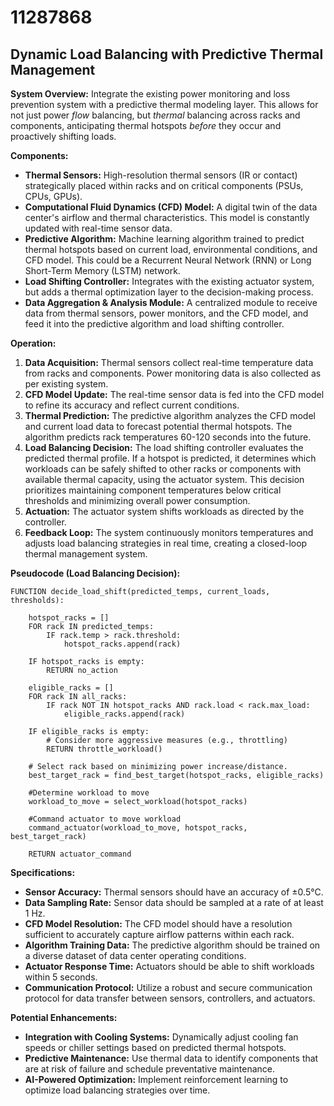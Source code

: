 # 11287868

## Dynamic Load Balancing with Predictive Thermal Management

**System Overview:** Integrate the existing power monitoring and loss prevention system with a predictive thermal modeling layer. This allows for not just power *flow* balancing, but *thermal* balancing across racks and components, anticipating thermal hotspots *before* they occur and proactively shifting loads.

**Components:**

*   **Thermal Sensors:** High-resolution thermal sensors (IR or contact) strategically placed within racks and on critical components (PSUs, CPUs, GPUs).
*   **Computational Fluid Dynamics (CFD) Model:** A digital twin of the data center's airflow and thermal characteristics. This model is constantly updated with real-time sensor data.
*   **Predictive Algorithm:** Machine learning algorithm trained to predict thermal hotspots based on current load, environmental conditions, and CFD model. This could be a Recurrent Neural Network (RNN) or Long Short-Term Memory (LSTM) network.
*   **Load Shifting Controller:** Integrates with the existing actuator system, but adds a thermal optimization layer to the decision-making process.
*   **Data Aggregation & Analysis Module:** A centralized module to receive data from thermal sensors, power monitors, and the CFD model, and feed it into the predictive algorithm and load shifting controller.

**Operation:**

1.  **Data Acquisition:** Thermal sensors collect real-time temperature data from racks and components. Power monitoring data is also collected as per existing system.
2.  **CFD Model Update:**  The real-time sensor data is fed into the CFD model to refine its accuracy and reflect current conditions.
3.  **Thermal Prediction:** The predictive algorithm analyzes the CFD model and current load data to forecast potential thermal hotspots.  The algorithm predicts rack temperatures 60-120 seconds into the future.
4.  **Load Balancing Decision:** The load shifting controller evaluates the predicted thermal profile. If a hotspot is predicted, it determines which workloads can be safely shifted to other racks or components with available thermal capacity, using the actuator system.  This decision prioritizes maintaining component temperatures below critical thresholds and minimizing overall power consumption.
5.  **Actuation:** The actuator system shifts workloads as directed by the controller.
6.  **Feedback Loop:** The system continuously monitors temperatures and adjusts load balancing strategies in real time, creating a closed-loop thermal management system.

**Pseudocode (Load Balancing Decision):**

```
FUNCTION decide_load_shift(predicted_temps, current_loads, thresholds):

    hotspot_racks = []
    FOR rack IN predicted_temps:
        IF rack.temp > rack.threshold:
            hotspot_racks.append(rack)

    IF hotspot_racks is empty:
        RETURN no_action

    eligible_racks = []
    FOR rack IN all_racks:
        IF rack NOT IN hotspot_racks AND rack.load < rack.max_load:
            eligible_racks.append(rack)

    IF eligible_racks is empty:
        # Consider more aggressive measures (e.g., throttling)
        RETURN throttle_workload()

    # Select rack based on minimizing power increase/distance.
    best_target_rack = find_best_target(hotspot_racks, eligible_racks)

    #Determine workload to move
    workload_to_move = select_workload(hotspot_racks)

    #Command actuator to move workload
    command_actuator(workload_to_move, hotspot_racks, best_target_rack)
    
    RETURN actuator_command
```

**Specifications:**

*   **Sensor Accuracy:** Thermal sensors should have an accuracy of ±0.5°C.
*   **Data Sampling Rate:**  Sensor data should be sampled at a rate of at least 1 Hz.
*   **CFD Model Resolution:** The CFD model should have a resolution sufficient to accurately capture airflow patterns within each rack.
*   **Algorithm Training Data:** The predictive algorithm should be trained on a diverse dataset of data center operating conditions.
*   **Actuator Response Time:** Actuators should be able to shift workloads within 5 seconds.
*   **Communication Protocol:** Utilize a robust and secure communication protocol for data transfer between sensors, controllers, and actuators.

**Potential Enhancements:**

*   **Integration with Cooling Systems:** Dynamically adjust cooling fan speeds or chiller settings based on predicted thermal hotspots.
*   **Predictive Maintenance:** Use thermal data to identify components that are at risk of failure and schedule preventative maintenance.
*   **AI-Powered Optimization:** Implement reinforcement learning to optimize load balancing strategies over time.